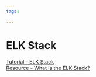 ```yaml
---
tags:

---
```

# ELK Stack

[Tutorial - ELK Stack](https://www.tutorialspoint.com/logstash/logstash_elk_stack.htm)  
[Resource - What is the ELK Stack?](https://www.guru99.com/elk-stack-tutorial.html)  
